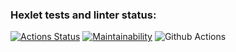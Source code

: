 ### Hexlet tests and linter status:
[![Actions Status](https://github.com/paparrot/php-project-lvl1/workflows/hexlet-check/badge.svg)](https://github.com/paparrot/php-project-lvl1/actions)
[![Maintainability](https://api.codeclimate.com/v1/badges/864806612d58bef6b1df/maintainability)](https://codeclimate.com/github/paparrot/php-project-lvl1/maintainability)
![Github Actions](https://github.com/paparrot/php-project-lvl1/actions/workflows/php.yml/badge.svg)

